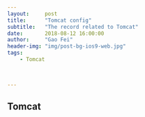 ```yaml
---
layout:     post
title:      "Tomcat config"
subtitle:   "The record related to Tomcat"
date:       2018-08-12 16:00:00
author:     "Gao Fei"
header-img: "img/post-bg-ios9-web.jpg"
tags:
    - Tomcat
    


---
```




## Tomcat


